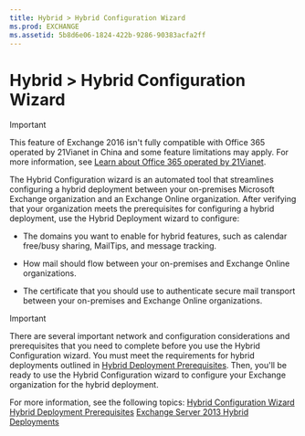 ```yaml
---
title: Hybrid > Hybrid Configuration Wizard
ms.prod: EXCHANGE
ms.assetid: 5b8d6e06-1824-422b-9286-90383acfa2ff
---
```



# Hybrid > Hybrid Configuration Wizard

> [!IMPORTANT]
> This feature of Exchange 2016 isn't fully compatible with Office 365 operated by 21Vianet in China and some feature limitations may apply. For more information, see  [Learn about Office 365 operated by 21Vianet](https://go.microsoft.com/fwlink/?LinkId=313640). 
  
    
    

The Hybrid Configuration wizard is an automated tool that streamlines configuring a hybrid deployment between your on-premises Microsoft Exchange organization and an Exchange Online organization.
After verifying that your organization meets the prerequisites for configuring a hybrid deployment, use the Hybrid Deployment wizard to configure:
  
    
    


- The domains you want to enable for hybrid features, such as calendar free/busy sharing, MailTips, and message tracking.
    
  
- How mail should flow between your on-premises and Exchange Online organizations.
    
  
- The certificate that you should use to authenticate secure mail transport between your on-premises and Exchange Online organizations.
    
  

> [!IMPORTANT]
> There are several important network and configuration considerations and prerequisites that you need to complete before you use the Hybrid Configuration wizard. You must meet the requirements for hybrid deployments outlined in  [Hybrid Deployment Prerequisites](http://technet.microsoft.com/library/e7454db0-fed4-4662-8890-9501126b1ba2.aspx). Then, you'll be ready to use the Hybrid Configuration wizard to configure your Exchange organization for the hybrid deployment. 
  
    
    

For more information, see the following topics:  [Hybrid Configuration Wizard](http://technet.microsoft.com/library/2e6ed294-ee74-4038-8b71-b61786372ba4.aspx) [Hybrid Deployment Prerequisites](http://technet.microsoft.com/library/e7454db0-fed4-4662-8890-9501126b1ba2.aspx) [Exchange Server 2013 Hybrid Deployments](http://technet.microsoft.com/library/59e32000-4fcf-417f-a491-f1d8f9aeef9b.aspx)
